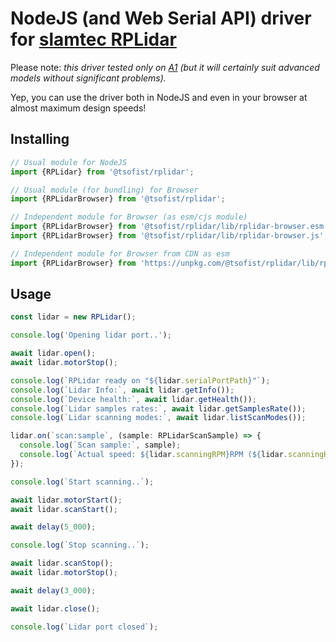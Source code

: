 # NodeJS (and Web Serial API) driver for [slamtec RPLidar](https://www.slamtec.com/en/Lidar)

Please note: *this driver tested only on [A1](https://www.slamtec.com/en/Lidar/A1Spec) (but it will certainly suit
advanced models without significant problems).*

Yep, you can use the driver both in NodeJS and even in your browser at almost maximum design speeds!

## Installing
```ts
// Usual module for NodeJS
import {RPLidar} from '@tsofist/rplidar';

// Usual module (for bundling) for Browser
import {RPLidarBrowser} from '@tsofist/rplidar';

// Independent module for Browser (as esm/cjs module)
import {RPLidarBrowser} from '@tsofist/rplidar/lib/rplidar-browser.esm.js';
import {RPLidarBrowser} from '@tsofist/rplidar/lib/rplidar-browser.js';

// Independent module for Browser from CDN as esm
import {RPLidarBrowser} from 'https://unpkg.com/@tsofist/rplidar/lib/rplidar-browser.esm.js';
```

## Usage

```ts
const lidar = new RPLidar();

console.log('Opening lidar port..');

await lidar.open();
await lidar.motorStop();

console.log(`RPLidar ready on "${lidar.serialPortPath}"`);
console.log(`Lidar Info:`, await lidar.getInfo());
console.log(`Device health:`, await lidar.getHealth());
console.log(`Lidar samples rates:`, await lidar.getSamplesRate());
console.log(`Lidar scanning modes:`, await lidar.listScanModes());

lidar.on(`scan:sample`, (sample: RPLidarScanSample) => {
  console.log(`Scan sample:`, sample);
  console.log(`Actual speed: ${lidar.scanningRPM}RPM (${lidar.scanningHz}Hz)`);
});

console.log(`Start scanning..`);

await lidar.motorStart();
await lidar.scanStart();

await delay(5_000);

console.log(`Stop scanning..`);

await lidar.scanStop();
await lidar.motorStop();

await delay(3_000);

await lidar.close();

console.log(`Lidar port closed`);

```
